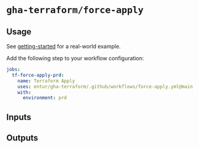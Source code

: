 # `gha-terraform/force-apply`

## Usage

See [getting-started](https://github.com/entur/getting-started/blob/main/.github/workflows/cd.yml) for a real-world example.

Add the following step to your workflow configuration:

```yml
jobs:
  tf-force-apply-prd:
    name: Terraform Apply
    uses: entur/gha-terraform/.github/workflows/force-apply.yml@main
    with:
      environment: prd
```

## Inputs

<!-- AUTO-DOC-INPUT:START - Do not remove or modify this section -->

<!-- AUTO-DOC-INPUT:END -->

## Outputs

<!-- AUTO-DOC-OUTPUT:START - Do not remove or modify this section -->
<!-- AUTO-DOC-OUTPUT:END -->
